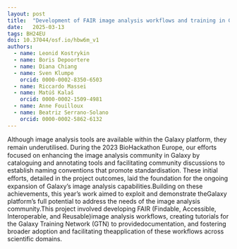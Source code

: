 ```yaml
---
layout: post
title:  "Development of FAIR image analysis workflows and training in Galaxy"
date:   2025-03-13
tags: BH24EU
doi: 10.37044/osf.io/hbw6m_v1
authors:
  - name: Leonid Kostrykin
  - name: Boris Depoortere
  - name: Diana Chiang
  - name: Sven Klumpe
    orcid: 0000-0002-8350-6503
  - name: Riccardo Massei
  - name: Matúš Kalaš
    orcid: 0000-0002-1509-4981
  - name: Anne Fouilloux
  - name: Beatriz Serrano-Solano
    orcid: 0000-0002-5862-6132
---
```


Although image analysis tools are available within the Galaxy platform, they remain underutilised. During the 2023 BioHackathon Europe, our eﬀorts focused on enhancing the image analysis community in Galaxy by cataloguing and annotating tools and facilitating community discussions to establish naming conventions that promote standardisation. These initial eﬀorts, detailed in the project outcomes, laid the foundation for the ongoing expansion of Galaxy’s image analysis capabilities.Building on these achievements, this year’s work aimed to exploit and demonstrate theGalaxy platform’s full potential to address the needs of the image analysis community.This project involved developing FAIR (Findable, Accessible, Interoperable, and Reusable)image analysis workflows, creating tutorials for the Galaxy Training Network (GTN) to providedocumentation, and fostering broader adoption and facilitating theapplication of these workflows across scientific domains.

